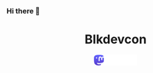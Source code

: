 ### Hi there 👋
<h1 align="center">Blkdevcon</h1>

<p align="center">
  <div align="center">
    <a href="https://infosec.exchange/@blkdevcon">
    <img src="https://raw.githubusercontent.com/mastodon/mastodon/main/lib/assets/wordmark.dark.png" alt="Mastodon-infosec.exchange Server" title="Go to website" width="100">
</a>
</div>

<!--
**blkdevcon/blkdevcon** is a ✨ _special_ ✨ repository because its `README.md` (this file) appears on your GitHub profile.

Here are some ideas to get you started:

- 🔭 I’m currently working on ...
- 🌱 I’m currently learning ...
- 👯 I’m looking to collaborate on ...
- 🤔 I’m looking for help with ...
- 💬 Ask me about ...
- 📫 How to reach me: ...
- 😄 Pronouns: ...
- ⚡ Fun fact: ...
-->
